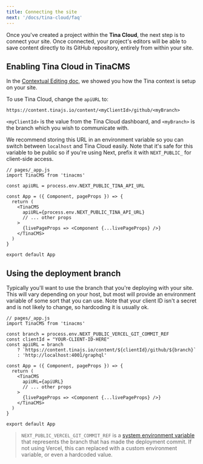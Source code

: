 ```yaml
---
title: Connecting the site
next: '/docs/tina-cloud/faq'
---
```


Once you've created a project within the **Tina Cloud**, the next step is to connect your site. Once connected, your project's editors will be able to save content directly to its GitHub repository, entirely from within your site.

## Enabling Tina Cloud in TinaCMS

In the [Contextual Editing doc](/docs/tinacms-context/), we showed you how the Tina context is setup on your site.

To use Tina Cloud, change the `apiURL` to:

```
https://content.tinajs.io/content/<myClientId>/github/<myBranch>
```

`<myClientId>` is the value from the Tina Cloud dashboard, and `<myBranch>` is the branch which you wish to communicate with.

We recommend storing this URL in an environment variable so you can switch between `localhost` and Tina Cloud easily. Note that it's safe for this variable to be public so if you're using Next, prefix it with `NEXT_PUBLIC_` for client-side access.

```tsx
// pages/_app.js
import TinaCMS from 'tinacms'

const apiURL = process.env.NEXT_PUBLIC_TINA_API_URL

const App = ({ Component, pageProps }) => {
  return (
    <TinaCMS
      apiURL={process.env.NEXT_PUBLIC_TINA_API_URL}
      // ... other props
    >
      {livePageProps => <Component {...livePageProps} />}
    </TinaCMS>
  )
}

export default App
```

## Using the deployment branch

Typically you'll want to use the branch that you're deploying with your site. This will vary depending on your host, but most will provide an environment variable of some sort that you can use. Note that your client ID isn't a secret and is not likely to change, so hardcoding it is usually ok.

```tsx
// pages/_app.js
import TinaCMS from 'tinacms'

const branch = process.env.NEXT_PUBLIC_VERCEL_GIT_COMMIT_REF
const clientId = "YOUR-CLIENT-ID-HERE"
const apiURL = branch
    ? `https://content.tinajs.io/content/${clientId}/github/${branch}`
    : 'http://localhost:4001/graphql'

const App = ({ Component, pageProps }) => {
  return (
    <TinaCMS
      apiURL={apiURL}
      // ... other props
    >
      {livePageProps => <Component {...livePageProps} />}
    </TinaCMS>
  )
}

export default App
```

> `NEXT_PUBLIC_VERCEL_GIT_COMMIT_REF` is a [system environment variable](https://vercel.com/docs/concepts/projects/environment-variables#system-environment-variables) that represents the branch that has made the deployment commit. If not using Vercel, this can replaced with a custom environment variable, or even a hardcoded value.
